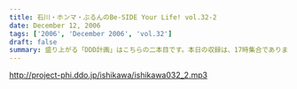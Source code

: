 ```yaml
---
title: 石川・ホンマ・ぶるんのBe-SIDE Your Life! vol.32-2
date: December 12, 2006
tags: ['2006', 'December 2006', 'vol.32']
draft: false
summary: 盛り上がる「DDD計画」はこちらの二本目です。本日の収録は、17時集合でありました・・・しかし！！！！ほとんど遅刻もなくとどこりなく終了。やはり、ビーサイメンバー＆スタッフは「夜」を中心にうごめく『夜の虫たち』なのか！？（『有楽町東8番街の奇跡』と命名す！）NAMAE
---
```


http://project-phi.ddo.jp/ishikawa/ishikawa032_2.mp3
